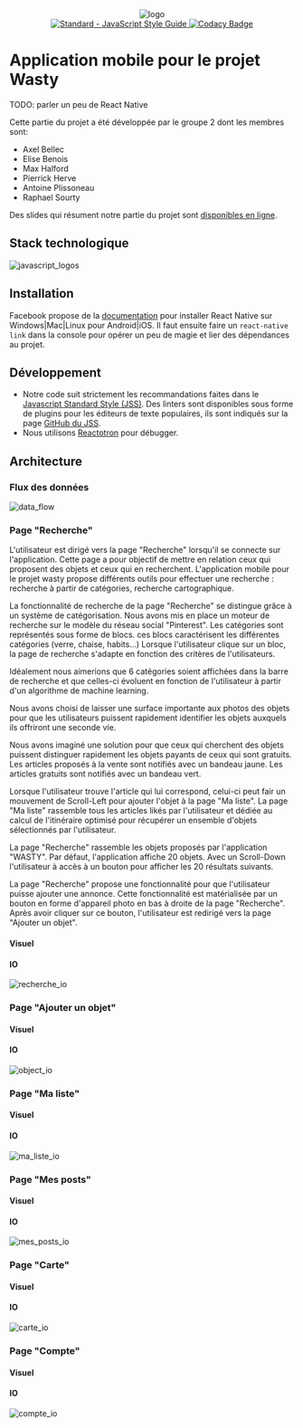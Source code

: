 ﻿<div>
  <div align="center">
    <img src="https://docs.google.com/drawings/d/1CgBwaB4JOsYyUhqR1e9pPE5AdyEgIksgAIh_EIVtfsg/pub?w=476&h=230" alt="logo"/>
  </div>
  <div align="center">
    <a href="http://standardjs.com/">
      <img src="https://img.shields.io/badge/code%20style-standard-brightgreen.svg?style=flat-square" alt="Standard - JavaScript Style Guide" />
    </a>
    <a href="https://www.codacy.com/app/maxhalford25/Wasty-Mobile?utm_source=github.com&amp;utm_medium=referral&amp;utm_content=cmisid/Wasty-Mobile&amp;utm_campaign=Badge_Grade">
      <img src="https://api.codacy.com/project/badge/Grade/96233b7009c44dd883680a2498c89f9f" alt="Codacy Badge" />
    </a>
  </div>
<div>

# Application mobile pour le projet Wasty

TODO: parler un peu de React Native

Cette partie du projet a été développée par le groupe 2 dont les membres sont:

- Axel Bellec
- Elise Benois
- Max Halford
- Pierrick Herve
- Antoine Plissoneau
- Raphael Sourty

Des slides qui résument notre partie du projet sont [disponibles en ligne](http://go-talks.appspot.com/github.com/MaxHalford/Presentations/Wasty_G2.slide#1).

## Stack technologique

![javascript_logos](https://docs.google.com/drawings/d/19nFuyK9FeESsOJcBfC2v4bsIxag4hO45wg0Y-facv_o/pub?w=1345&h=356)

## Installation

Facebook propose de la [documentation](https://facebook.github.io/react-native/docs/getting-started.html#content) pour installer React Native sur Windows|Mac|Linux pour Android|iOS. Il faut ensuite faire un `react-native link` dans la console pour opérer un peu de magie et lier des dépendances au projet.

## Développement

- Notre code suit strictement les recommandations faites dans le [Javascript Standard Style (JSS)](http://standardjs.com/). Des linters sont disponibles sous forme de plugins pour les éditeurs de texte populaires, ils sont indiqués sur la page [GitHub du JSS](https://github.com/feross/standard).
- Nous utilisons [Reactotron](https://github.com/reactotron/reactotron) pour débugger.

## Architecture

### Flux des données

![data_flow](https://docs.google.com/drawings/d/13qPJ2f1Bn1BwYTsF3SR8ffvIodEDA8hSHTIiT7FvzJY/pub?w=1271&h=907)


### Page "Recherche"

L'utilisateur est dirigé vers la page "Recherche" lorsqu'il se connecte sur l'application. 
Cette page a pour objectif de mettre en relation ceux qui proposent des objets et ceux qui en recherchent.
L'application mobile pour le projet wasty propose différents outils pour effectuer une recherche : recherche à partir de catégories, recherche cartographique.

La fonctionnalité de recherche de la page "Recherche" se distingue grâce à un système de catégorisation. Nous avons mis en place un moteur de recherche sur le modèle du réseau social "Pinterest".
Les catégories sont représentés sous forme de blocs. ces blocs caractérisent les différentes catégories (verre, chaise, habits...)
Lorsque l'utilisateur clique sur un bloc, la page de recherche s'adapte en fonction des critères de l'utilisateurs. 
 
Idéalement nous aimerions que 6 catégories soient affichées dans la barre de recherche et que celles-ci évoluent en fonction de l'utilisateur à partir d'un algorithme de machine learning. 

Nous avons choisi de laisser une surface importante aux photos des objets pour que les utilisateurs puissent rapidement identifier les objets auxquels ils offriront une seconde vie.

Nous avons imaginé une solution pour que ceux qui cherchent des objets puissent distinguer rapidement les objets payants de ceux qui sont gratuits. 
Les articles proposés à la vente sont notifiés avec un bandeau jaune. Les articles gratuits sont notifiés avec un bandeau vert. 

Lorsque l'utilisateur trouve l'article qui lui correspond, celui-ci peut fair un mouvement de Scroll-Left pour ajouter l'objet à la page "Ma liste". 
La page "Ma liste" rassemble tous les articles likés par l'utilisateur et dédiée au calcul de l'itinéraire optimisé pour récupérer un ensemble d'objets sélectionnés par l'utilisateur. 

La page "Recherche" rassemble les objets proposés par l'application "WASTY". Par défaut, l'application affiche 20 objets. 
Avec un Scroll-Down l'utilisateur à accès à un bouton pour afficher les 20 résultats suivants.

La page "Recherche" propose une fonctionnalité pour que l'utilisateur puisse ajouter une annonce. Cette fonctionnalité est matérialisée par un bouton en forme d'appareil photo en bas à droite de la page "Recherche".
Après avoir cliquer sur ce bouton, l'utilisateur est redirigé vers la page "Ajouter un objet".


#### Visuel

#### IO

![recherche_io](https://docs.google.com/drawings/d/1BgCKhWAEdvcfh4jvmrewnz3txm5sF6JIpx3ttUdY-Kw/pub?w=1231&h=730)


### Page "Ajouter un objet"

#### Visuel

#### IO

![object_io](https://docs.google.com/drawings/d/12paEYAcop-IIRlovjBoLd5DwXzR7_oapUxM5KrYG7LU/pub?w=1231&h=730)


### Page "Ma liste"

#### Visuel

#### IO

![ma_liste_io](https://docs.google.com/drawings/d/1GPD75YXcqzY87XyAkCV9cKvnH_cYpnr9CNYWpk9r3wQ/pub?w=1231&h=730)


### Page "Mes posts"

#### Visuel

#### IO

![mes_posts_io](https://docs.google.com/drawings/d/1RwLdYVbrlV9Aph2yUS4km2A-7rpBn_weJtKunOhepHw/pub?w=1231&h=730)


### Page "Carte"

#### Visuel

#### IO

![carte_io](https://docs.google.com/drawings/d/1i5ekxlFHwRzJxhmbda3KiXIpgT9U2r_is33S8imLNoc/pub?w=1231&h=730)


### Page "Compte"

#### Visuel

#### IO

![compte_io](https://docs.google.com/drawings/d/1QFZ84Wk0A3_0i7g456LY0b6fzSq_I7F8GdIDYVR5HnI/pub?w=1231&h=730)





